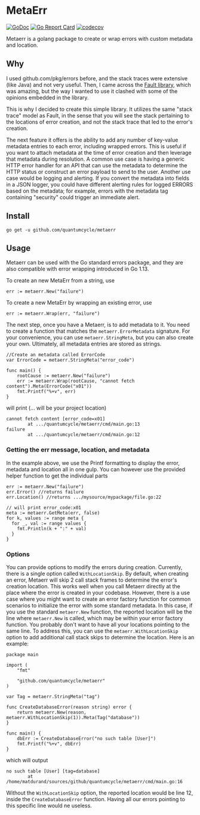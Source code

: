 # MetaErr

[![GoDoc](https://pkg.go.dev/badge/github.com/quantumcycle/metaerr)](https://pkg.go.dev/github.com/quantumcycle/metaerr?tab=doc)
[![Go Report Card](https://goreportcard.com/badge/github.com/quantumcycle/metaerr)](https://goreportcard.com/report/github.com/quantumcycle/metaerr)
[![codecov](https://codecov.io/gh/quantumcycle/metaerr/graph/badge.svg?token=3EFILQUGE9)](https://codecov.io/gh/quantumcycle/metaerr)

Metaerr is a golang package to create or wrap errors with custom metadata and location.

## Why

I used github.com/pkg/errors before, and the stack traces were extensive (like Java) and not very useful. Then, I came across the [Fault library](https://github.com/Southclaws/fault), which was amazing, but the way I wanted to use it clashed with some of the opinions embedded in the library.

This is why I decided to create this simple library. It utilizes the same "stack trace" model as Fault, in the sense that you will see the stack pertaining to the locations of error creation, and not the stack trace that led to the error's creation.

The next feature it offers is the ability to add any number of key-value metadata entries to each error, including wrapped errors. This is useful if you want to attach metadata at the time of error creation and then leverage that metadata during resolution. A common use case is having a generic HTTP error handler for an API that can use the metadata to determine the HTTP status or construct an error payload to send to the user. Another use case would be logging and alerting. If you convert the metadata into fields in a JSON logger, you could have different alerting rules for logged ERRORS based on the metadata; for example, errors with the metadata tag containing "security" could trigger an immediate alert.

## Install

```
go get -u github.com/quantumcycle/metaerr
```

## Usage

Metaerr can be used with the Go standard errors package, and they are also compatible with error wrapping introduced in Go 1.13.

To create an new MetaErr from a string, use

```golang
err := metaerr.New("failure")
```

To create a new MetaErr by wrapping an existing error, use

```golang
err := metaerr.Wrap(err, "failure")
```

The next step, once you have a Metaerr, is to add metadata to it. You need to create a function that matches the `metaerr.ErrorMetadata` signature. For your convenience, you can use `metaerr.StringMeta`, but you can also create your own. Ultimately, all metadata entries are stored as strings.

```golang
//Create an metadata called ErrorCode
var ErrorCode = metaerr.StringMeta("error_code")

func main() {
	rootCause := metaerr.New("failure")
	err := metaerr.Wrap(rootCause, "cannot fetch content").Meta(ErrorCode("x01"))
	fmt.Printf("%+v", err)
}
```

will print (... will be your project location)

```
cannot fetch content [error_code=x01]
        at .../quantumcycle/metaerr/cmd/main.go:13
failure
        at .../quantumcycle/metaerr/cmd/main.go:12
```

### Getting the err message, location, and metadata

In the example above, we use the Printf formatting to display the error, metadata and location all in one gulp. You can however use the provided helper function to get the individual parts

```golang
err := metaerr.New("failure")
err.Error() //returns failure
err.Location() //returns .../mysource/mypackage/file.go:22

// will print error_code:x01
meta := metaerr.GetMeta(err, false)
for k, values := range meta {
  for _, val := range values {
    fmt.Println(k + ":" + val)
  }
}

```

### Options

You can provide options to modify the errors during creation. Currently, there is a single option called `WithLocationSkip`. By default, when creating an error, Metaerr will skip 2 call stack frames to determine the error's creation location. This works well when you call Metaerr directly at the place where the error is created in your codebase. However, there is a use case where you might want to create an error factory function for common scenarios to initialize the error with some standard metadata. In this case, if you use the standard `metaerr.New` function, the reported location will be the line where `metaerr.New` is called, which may be within your error factory function. You probably don't want to have all your locations pointing to the same line. To address this, you can use the `metaerr.WithLocationSkip` option to add additional call stack skips to determine the location. Here is an example:

```golang
package main

import (
	"fmt"

	"github.com/quantumcycle/metaerr"
)

var Tag = metaerr.StringMeta("tag")

func CreateDatabaseError(reason string) error {
	return metaerr.New(reason, metaerr.WithLocationSkip(1)).Meta(Tag("database"))
}

func main() {
	dbErr := CreateDatabaseError("no such table [User]")
	fmt.Printf("%+v", dbErr)
}

```

which will output

```
no such table [User] [tag=database]
        at /home/matdurand/sources/github/quantumcycle/metaerr/cmd/main.go:16
```

Without the `WithLocationSkip` option, the reported location would be line 12, inside the `CreateDatabaseError` function. Having all our errors pointing to this specific line would ne useless.
